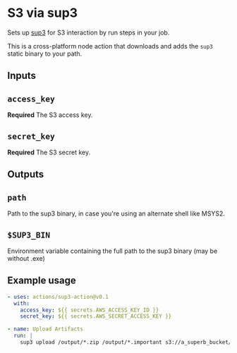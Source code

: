 # S3 via sup3

Sets up [sup3](https://github.com/lsr0/sup3) for S3 interaction by run steps in your job.

This is a cross-platform node action that downloads and adds the `sup3` static binary to your path.

## Inputs

## `access_key`

**Required** The S3 access key.

## `secret_key`

**Required** The S3 secret key.

## Outputs

## `path`

Path to the sup3 binary, in case you're using an alternate shell like MSYS2.

## `$SUP3_BIN`

Environment variable containing the full path to the sup3 binary (may be without .exe)

## Example usage

```yml
- uses: actions/sup3-action@v0.1
  with:
    access_key: ${{ secrets.AWS_ACCESS_KEY_ID }}
    secret_key: ${{ secrets.AWS_SECRET_ACCESS_KEY }}

- name: Upload Artifacts
  run: |
    sup3 upload /output/*.zip /output/*.important s3://a_superb_bucket/some_path/

```


